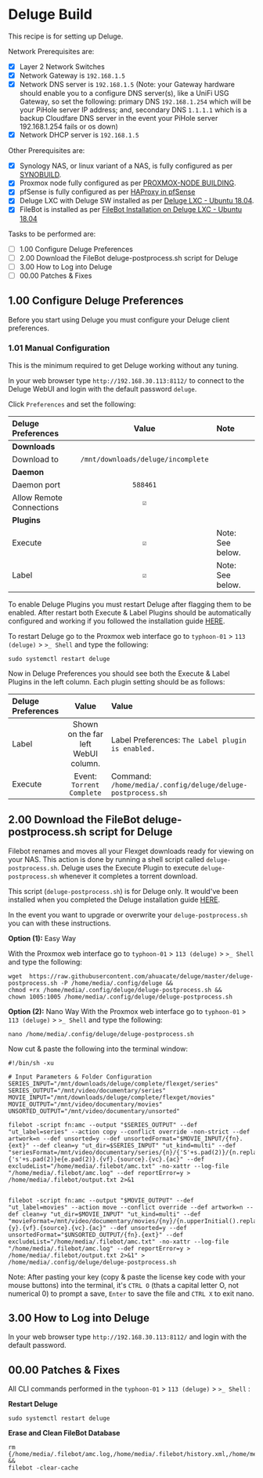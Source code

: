 # Deluge Build
This recipe is for setting up Deluge.

Network Prerequisites are:
- [x] Layer 2 Network Switches
- [x] Network Gateway is `192.168.1.5`
- [x] Network DNS server is `192.168.1.5` (Note: your Gateway hardware should enable you to a configure DNS server(s), like a UniFi USG Gateway, so set the following: primary DNS `192.168.1.254` which will be your PiHole server IP address; and, secondary DNS `1.1.1.1` which is a backup Cloudfare DNS server in the event your PiHole server 192.168.1.254 fails or os down)
- [x] Network DHCP server is `192.168.1.5`

Other Prerequisites are:
- [x] Synology NAS, or linux variant of a NAS, is fully configured as per [SYNOBUILD](https://github.com/ahuacate/synobuild#synobuild).
- [x] Proxmox node fully configured as per [PROXMOX-NODE BUILDING](https://github.com/ahuacate/proxmox-node/blob/master/README.md#proxmox-node-building).
- [x] pfSense is fully configured as per [HAProxy in pfSense](https://github.com/ahuacate/proxmox-reverseproxy/blob/master/README.md#haproxy-in-pfsense)
- [x] Deluge LXC with Deluge SW installed as per [Deluge LXC - Ubuntu 18.04](https://github.com/ahuacate/proxmox-lxc-media/blob/master/README.md#400-deluge-lxc---ubuntu-1804).
- [x] FileBot is installed as per [FileBot Installation on Deluge LXC - Ubuntu 18.04](https://github.com/ahuacate/proxmox-lxc-media/blob/master/README.md#700-filebot-installation-on-deluge-lxc---ubuntu-1804)

Tasks to be performed are:
- [ ] 1.00 Configure Deluge Preferences
- [ ] 2.00 Download the FileBot deluge-postprocess.sh script for Deluge
- [ ] 3.00 How to Log into Deluge
- [ ] 00.00 Patches & Fixes

## 1.00 Configure Deluge Preferences
Before you start using Deluge you must configure your Deluge client preferences. 

### 1.01 Manual Configuration
This is the minimum required to get Deluge working without any tuning.

In your web browser type `http://192.168.30.113:8112/` to connect to the Deluge WebUI and login with the default password `deluge`.

Click `Preferences` and set the following:

| Deluge Preferences | Value | Note
| :---  | :---: | :---
| **Downloads**
| Download to | `/mnt/downloads/deluge/incomplete`
| **Daemon**
| Daemon port | `588461`
| Allow Remote Connections | `☑`
| **Plugins**
| Execute | `☑` | Note: See below.
| Label | `☑` | Note: See below.

To enable Deluge Plugins you must restart Deluge after flagging them to be enabled. After restart both Execute & Label Plugins should be automatically configured and working if you followed the installation guide [HERE](https://github.com/ahuacate/proxmox-lxc-media/blob/master/README.md#400-deluge-lxc---ubuntu-1804).

To restart Deluge go to the Proxmox web interface go to `typhoon-01` > `113 (deluge)` > `>_ Shell` and type the following:
```
sudo systemctl restart deluge
```
Now in Deluge Preferences you should see both the Execute & Label Plugins in the left column. Each plugin setting should be as follows:

|  Deluge Preferences | Value | Value
| :---  | :---: | :---
| Label | Shown on the far left WebUI column. | Label Preferences: `The Label plugin is enabled.`
| Execute | Event: `Torrent Complete` | Command: `/home/media/.config/deluge/deluge-postprocess.sh`

## 2.00 Download the FileBot deluge-postprocess.sh script for Deluge
Filebot renames and moves all your Flexget downloads ready for viewing on your NAS. This action is done by running a shell script called `deluge-postprocess.sh`. Deluge uses the Execute Plugin to execute `deluge-postprocess.sh` whenever it completes a torrent download.

This script (`deluge-postprocess.sh`) is for Deluge only. It would've been installed when you completed the Deluge installation guide [HERE](https://github.com/ahuacate/proxmox-lxc-media/blob/master/README.md#400-deluge-lxc---ubuntu-1804).

In the event you want to upgrade or overwrite your `deluge-postprocess.sh` you can with these instructions. 

**Option (1):** Easy Way

With the Proxmox web interface go to `typhoon-01` > `113 (deluge)` > `>_ Shell` and type the following:

```
wget  https://raw.githubusercontent.com/ahuacate/deluge/master/deluge-postprocess.sh -P /home/media/.config/deluge &&
chmod +rx /home/media/.config/deluge/deluge-postprocess.sh &&
chown 1005:1005 /home/media/.config/deluge/deluge-postprocess.sh
```
**Option (2):** Nano Way
With the Proxmox web interface go to `typhoon-01` > `113 (deluge)` > `>_ Shell` and type the following:
```
nano /home/media/.config/deluge/deluge-postprocess.sh
```
Now cut & paste the following into the terminal window:
```
#!/bin/sh -xu

# Input Parameters & Folder Configuration
SERIES_INPUT="/mnt/downloads/deluge/complete/flexget/series"
SERIES_OUTPUT="/mnt/video/documentary/series"
MOVIE_INPUT="/mnt/downloads/deluge/complete/flexget/movies"
MOVIE_OUTPUT="/mnt/video/documentary/movies"
UNSORTED_OUTPUT="/mnt/video/documentary/unsorted"

filebot -script fn:amc --output "$SERIES_OUTPUT" --def "ut_label=series" --action copy --conflict override -non-strict --def artwork=n --def unsorted=y --def unsortedFormat="$MOVIE_INPUT/{fn}.{ext}" --def clean=y "ut_dir=$SERIES_INPUT" "ut_kind=multi" --def "seriesFormat=/mnt/video/documentary/series/{n}/{'S'+s.pad(2)}/{n.replaceAll(/[!?.]+$/).space('.')}.{'s'+s.pad(2)}e{e.pad(2)}.{vf}.{source}.{vc}.{ac}" --def excludeList="/home/media/.filebot/amc.txt" -no-xattr --log-file "/home/media/.filebot/amc.log" --def reportError=y > /home/media/.filebot/output.txt 2>&1


filebot -script fn:amc --output "$MOVIE_OUTPUT" --def "ut_label=movies" --action move --conflict override --def artwork=n --def clean=y "ut_dir=$MOVIE_INPUT" "ut_kind=multi" --def "movieFormat=/mnt/video/documentary/movies/{ny}/{n.upperInitial().replaceAll(/[!?.]+$/).space('.')}.{y}.{vf}.{source}.{vc}.{ac}" --def unsorted=y --def unsortedFormat="$UNSORTED_OUTPUT/{fn}.{ext}" --def excludeList="/home/media/.filebot/amc.txt" -no-xattr --log-file "/home/media/.filebot/amc.log" --def reportError=y > /home/media/.filebot/output.txt 2>&1" > /home/media/.config/deluge/deluge-postprocess.sh
```
Note: After pasting your key (copy & paste the license key code with your mouse buttons) into the terminal, it's `CTRL O` (thats a capital letter O, not numerical 0) to prompt a save, `Enter` to save the file and `CTRL X` to exit nano.

## 3.00 How to Log into Deluge
In your web browser type `http://192.168.30.113:8112/` and login with the default password.

## 00.00 Patches & Fixes
All CLI commands performed in the `typhoon-01` > `113 (deluge)` > `>_ Shell` :

**Restart Deluge**
```
sudo systemctl restart deluge
```

**Erase and Clean FileBot Database**
```
rm {/home/media/.filebot/amc.log,/home/media/.filebot/history.xml,/home/media/.filebot/output.txt,/home/media/.filebot/amc.txt} &&
filebot -clear-cache
```

